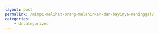 ```yaml
---
layout: post
permalink: /mimpi-melihat-orang-melahirkan-dan-bayinya-meninggal/
categories:
    - Uncategorized
---
```


